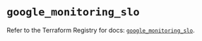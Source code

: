 # `google_monitoring_slo`

Refer to the Terraform Registry for docs: [`google_monitoring_slo`](https://registry.terraform.io/providers/hashicorp/google-beta/6.5.0/docs/resources/google_monitoring_slo).

